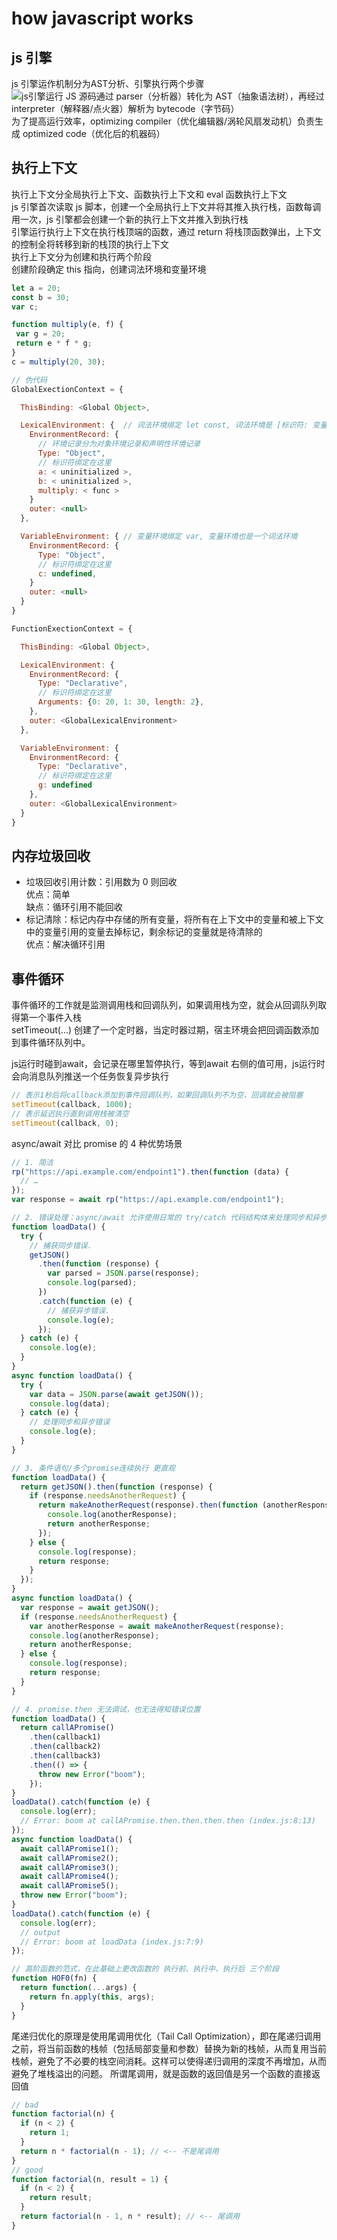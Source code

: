 # how javascript works

## js 引擎

js 引擎运作机制分为AST分析、引擎执行两个步骤  
![js引擎运行](../assets/js-engine.png)
JS 源码通过 parser（分析器）转化为 AST（抽象语法树），再经过 interpreter（解释器/点火器）解析为 bytecode（字节码）  
为了提高运行效率，optimizing compiler（优化编辑器/涡轮风扇发动机）负责生成 optimized code（优化后的机器码）  

## 执行上下文

执行上下文分全局执行上下文、函数执行上下文和 eval 函数执行上下文  
js 引擎首次读取 js 脚本，创建一个全局执行上下文并将其推入执行栈，函数每调用一次，js 引擎都会创建一个新的执行上下文并推入到执行栈  
引擎运行执行上下文在执行栈顶端的函数，通过 return 将栈顶函数弹出，上下文的控制全将转移到新的栈顶的执行上下文  
执行上下文分为创建和执行两个阶段  
创建阶段确定 this 指向，创建词法环境和变量环境

```js
let a = 20;
const b = 30;
var c;

function multiply(e, f) {
 var g = 20;
 return e * f * g;
}
c = multiply(20, 30);

// 伪代码
GlobalExectionContext = {

  ThisBinding: <Global Object>,

  LexicalEnvironment: {  // 词法环境绑定 let const, 词法环境是 [标识符: 变量] 映射的结构
    EnvironmentRecord: {
      // 环境记录分为对象环境记录和声明性环境记录
      Type: "Object",
      // 标识符绑定在这里
      a: < uninitialized >,
      b: < uninitialized >,
      multiply: < func >
    }
    outer: <null>
  },

  VariableEnvironment: { // 变量环境绑定 var, 变量环境也是一个词法环境
    EnvironmentRecord: {
      Type: "Object",
      // 标识符绑定在这里
      c: undefined,
    }
    outer: <null>
  }
}

FunctionExectionContext = {

  ThisBinding: <Global Object>,

  LexicalEnvironment: {
    EnvironmentRecord: {
      Type: "Declarative",
      // 标识符绑定在这里
      Arguments: {0: 20, 1: 30, length: 2},
    },
    outer: <GlobalLexicalEnvironment>
  },

  VariableEnvironment: {
    EnvironmentRecord: {
      Type: "Declarative",
      // 标识符绑定在这里
      g: undefined
    },
    outer: <GlobalLexicalEnvironment>
  }
}

```

## 内存垃圾回收

- 垃圾回收引用计数：引用数为 0 则回收  
  优点：简单  
  缺点：循环引用不能回收
- 标记清除：标记内存中存储的所有变量，将所有在上下文中的变量和被上下文中的变量引用的变量去掉标记，剩余标记的变量就是待清除的  
  优点：解决循环引用

## 事件循环

事件循环的工作就是监测调用栈和回调队列，如果调用栈为空，就会从回调队列取得第一个事件入栈  
setTimeout(...) 创建了一个定时器，当定时器过期，宿主环境会把回调函数添加到事件循环队列中。

js运行时碰到await，会记录在哪里暂停执行，等到await 右侧的值可用，js运行时会向消息队列推送一个任务恢复异步执行  

```js
// 表示1秒后将callback添加到事件回调队列，如果回调队列不为空，回调就会被阻塞
setTimeout(callback, 1000);
// 表示延迟执行直到调用栈被清空
setTimeout(callback, 0);
```

async/await 对比 promise 的 4 种优势场景

```js
// 1. 简洁
rp("https://api.example.com/endpoint1").then(function (data) {
  // …
});
var response = await rp("https://api.example.com/endpoint1");

// 2. 错误处理：async/await 允许使用日常的 try/catch 代码结构体来处理同步和异步错误
function loadData() {
  try {
    // 捕获同步错误.
    getJSON()
      .then(function (response) {
        var parsed = JSON.parse(response);
        console.log(parsed);
      })
      .catch(function (e) {
        // 捕获异步错误.
        console.log(e);
      });
  } catch (e) {
    console.log(e);
  }
}
async function loadData() {
  try {
    var data = JSON.parse(await getJSON());
    console.log(data);
  } catch (e) {
    // 处理同步和异步错误
    console.log(e);
  }
}

// 3. 条件语句/多个promise连续执行 更直观
function loadData() {
  return getJSON().then(function (response) {
    if (response.needsAnotherRequest) {
      return makeAnotherRequest(response).then(function (anotherResponse) {
        console.log(anotherResponse);
        return anotherResponse;
      });
    } else {
      console.log(response);
      return response;
    }
  });
}
async function loadData() {
  var response = await getJSON();
  if (response.needsAnotherRequest) {
    var anotherResponse = await makeAnotherRequest(response);
    console.log(anotherResponse);
    return anotherResponse;
  } else {
    console.log(response);
    return response;
  }
}

// 4. promise.then 无法调试，也无法得知错误位置
function loadData() {
  return callAPromise()
    .then(callback1)
    .then(callback2)
    .then(callback3)
    .then(() => {
      throw new Error("boom");
    });
}
loadData().catch(function (e) {
  console.log(err);
  // Error: boom at callAPromise.then.then.then.then (index.js:8:13)
});
async function loadData() {
  await callAPromise1();
  await callAPromise2();
  await callAPromise3();
  await callAPromise4();
  await callAPromise5();
  throw new Error("boom");
}
loadData().catch(function (e) {
  console.log(err);
  // output
  // Error: boom at loadData (index.js:7:9)
});
```

``` js
// 高阶函数的范式，在此基础上更改函数的 执行前、执行中、执行后 三个阶段
function HOF0(fn) {
  return function(...args) {
    return fn.apply(this, args);
  }
}
```

尾递归优化的原理是使用尾调用优化（Tail Call Optimization），即在尾递归调用之前，将当前函数的栈帧（包括局部变量和参数）替换为新的栈帧，从而复用当前栈帧，避免了不必要的栈空间消耗。这样可以使得递归调用的深度不再增加，从而避免了堆栈溢出的问题。
所谓尾调用，就是函数的返回值是另一个函数的直接返回值
```js
// bad
function factorial(n) {
  if (n < 2) {
    return 1;
  }
  return n * factorial(n - 1); // <-- 不是尾调用
}
// good
function factorial(n, result = 1) {
  if (n < 2) {
    return result;
  }
  return factorial(n - 1, n * result); // <-- 尾调用
} 
```
